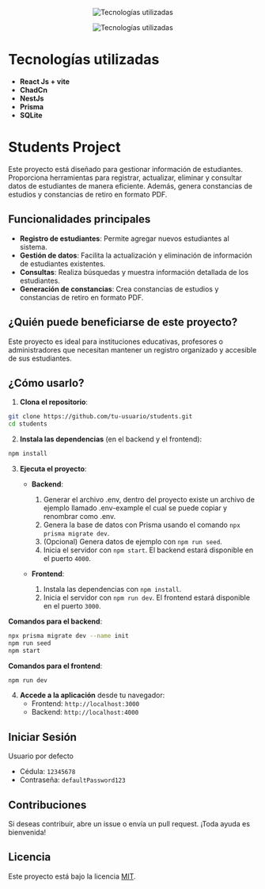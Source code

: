 <p align="center">
  <img src="public/tec-dev.png" alt="Tecnologías utilizadas">
</p>
<p align="center">
  <img src="https://drive.google.com/drive-viewer/AKGpihY8qSP3mAf6RqDp0mAT8UTYqI92Ait2NRczd6v32Jph123gKlO2bdJZQADu4abhEbFj8iM5YbxvLLHhV9BOc0Ufy38FqntXRE4=w1920-h925" alt="Tecnologías utilizadas">
</p>

# Tecnologías utilizadas

- **React Js + vite**
- **ChadCn**
- **NestJs**
- **Prisma**
- **SQLite**

# Students Project

Este proyecto está diseñado para gestionar información de estudiantes. Proporciona herramientas para registrar, actualizar, eliminar y consultar datos de estudiantes de manera eficiente. Además, genera constancias de estudios y constancias de retiro en formato PDF.

## Funcionalidades principales

- **Registro de estudiantes**: Permite agregar nuevos estudiantes al sistema.
- **Gestión de datos**: Facilita la actualización y eliminación de información de estudiantes existentes.
- **Consultas**: Realiza búsquedas y muestra información detallada de los estudiantes.
- **Generación de constancias**: Crea constancias de estudios y constancias de retiro en formato PDF.

## ¿Quién puede beneficiarse de este proyecto?

Este proyecto es ideal para instituciones educativas, profesores o administradores que necesitan mantener un registro organizado y accesible de sus estudiantes.

## ¿Cómo usarlo?

1. **Clona el repositorio**:

```bash
git clone https://github.com/tu-usuario/students.git
cd students
```

2. **Instala las dependencias** (en el backend y el frontend):

```bash
npm install
```

3. **Ejecuta el proyecto**:

   - **Backend**:

     1. Generar el archivo .env, dentro del proyecto existe un archivo de ejemplo llamado .env-example el cual se puede copiar y renombrar como .env.
     2. Genera la base de datos con Prisma usando el comando `npx prisma migrate dev`.
     3. (Opcional) Genera datos de ejemplo con `npm run seed`.
     4. Inicia el servidor con `npm start`. El backend estará disponible en el puerto `4000`.

   - **Frontend**:
     1. Instala las dependencias con `npm install`.
     2. Inicia el servidor con `npm run dev`. El frontend estará disponible en el puerto `3000`.

**Comandos para el backend**:

```bash
npx prisma migrate dev --name init
npm run seed
npm start
```

**Comandos para el frontend**:

```bash
npm run dev
```

4. **Accede a la aplicación** desde tu navegador:
   - Frontend: `http://localhost:3000`
   - Backend: `http://localhost:4000`

## Iniciar Sesión

Usuario por defecto
- Cédula: `12345678`
- Contraseña: `defaultPassword123`

## Contribuciones

Si deseas contribuir, abre un issue o envía un pull request. ¡Toda ayuda es bienvenida!

## Licencia

Este proyecto está bajo la licencia [MIT](LICENSE).
